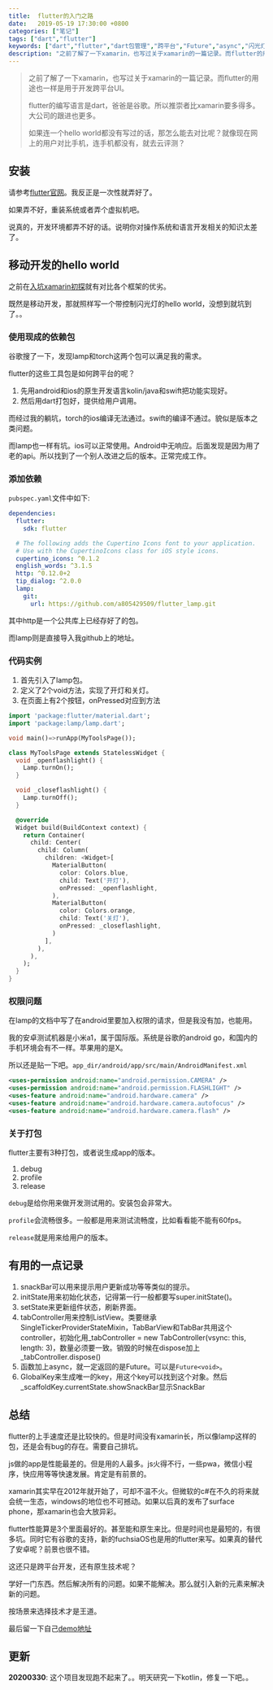 ```yaml
---
title:  flutter的入门之路
date:   2019-05-19 17:30:00 +0800
categories: ["笔记"]
tags: ["dart","flutter"]
keywords: ["dart","flutter","dart包管理","跨平台","Future","async","闪光灯"]
description: "之前了解了一下xamarin，也写过关于xamarin的一篇记录。而flutter的用途也一样是用于开发跨平台UI。flutter的编写语言是dart，爸爸是谷歌。所以推崇者比xamarin要多得多。大公司的跟进也更多。如果连一个hello world都没有写过的话，那怎么能去对比呢？就像现在网上的用户对比手机，连手机都没有，就去云评测？"
---
```



> 之前了解了一下xamarin，也写过关于xamarin的一篇记录。而flutter的用途也一样是用于开发跨平台UI。
> 
> flutter的编写语言是dart，爸爸是谷歌。所以推崇者比xamarin要多得多。大公司的跟进也更多。
> 
> 如果连一个hello world都没有写过的话，那怎么能去对比呢？就像现在网上的用户对比手机，连手机都没有，就去云评测？

## 安装

请参考[flutter官网](flutter.dev)。我反正是一次性就弄好了。

如果弄不好，重装系统或者弄个虚拟机吧。

说真的，开发环境都弄不好的话。说明你对操作系统和语言开发相关的知识太差了。


## 移动开发的hello world

之前在[入坑xamarin初探](https://kentxxq.com/contents/%E5%85%A5%E5%9D%91xamarin%E5%88%9D%E6%8E%A2/)就有对比各个框架的优劣。

既然是移动开发，那就照样写一个带控制闪光灯的hello world，没想到就坑到了。。

### 使用现成的依赖包

谷歌搜了一下，发现lamp和torch这两个包可以满足我的需求。

flutter的这些工具包是如何跨平台的呢？

1. 先用android和ios的原生开发语言kolin/java和swift把功能实现好。
2. 然后用dart打包好，提供给用户调用。

而经过我的躺坑，torch的ios编译无法通过。swift的编译不通过。貌似是版本之类问题。

而lamp也一样有坑。ios可以正常使用。Android中无响应。后面发现是因为用了老的api。所以找到了一个别人改进之后的版本。正常完成工作。

### 添加依赖
`pubspec.yaml`文件中如下:

```yml
dependencies:
  flutter:
    sdk: flutter

  # The following adds the Cupertino Icons font to your application.
  # Use with the CupertinoIcons class for iOS style icons.
  cupertino_icons: ^0.1.2
  english_words: ^3.1.5 
  http: ^0.12.0+2
  tip_dialog: ^2.0.0
  lamp:
    git: 
      url: https://github.com/a805429509/flutter_lamp.git
```

其中http是一个公共库上已经存好了的包。

而lamp则是直接导入我github上的地址。

### 代码实例

1. 首先引入了lamp包。
2. 定义了2个void方法，实现了开灯和关灯。
3. 在页面上有2个按钮，onPressed对应到方法

```dart
import 'package:flutter/material.dart';
import 'package:lamp/lamp.dart';

void main()=>runApp(MyToolsPage());

class MyToolsPage extends StatelessWidget {
  void _openflashlight() {
    Lamp.turnOn();
  }

  void _closeflashlight() {
    Lamp.turnOff();
  }

  @override
  Widget build(BuildContext context) {
    return Container(
      child: Center(
        child: Column(
          children: <Widget>[
            MaterialButton(
              color: Colors.blue,
              child: Text('开灯'),
              onPressed: _openflashlight,
            ),
            MaterialButton(
              color: Colors.orange,
              child: Text('关灯'),
              onPressed: _closeflashlight,
            )
          ],
        ),
      ),
    );
  }
}

```

### 权限问题
在lamp的文档中写了在android里要加入权限的请求，但是我没有加，也能用。

我的安卓测试机器是小米a1，属于国际版。系统是谷歌的android go，和国内的手机环境会有不一样。苹果用的是X。

所以还是贴一下吧。`app_dir/android/app/src/main/AndroidManifest.xml`

```xml
<uses-permission android:name="android.permission.CAMERA" />
<uses-permission android:name="android.permission.FLASHLIGHT" />
<uses-feature android:name="android.hardware.camera" />
<uses-feature android:name="android.hardware.camera.autofocus" />
<uses-feature android:name="android.hardware.camera.flash" />
```

### 关于打包

flutter主要有3种打包，或者说生成app的版本。

1. debug
2. profile
3. release

`debug`是给你用来做开发测试用的。安装包会非常大。

`profile`会流畅很多。一般都是用来测试流畅度，比如看看能不能有60fps。

`release`就是用来给用户的版本。

## 有用的一点记录

1. snackBar可以用来提示用户更新成功等等类似的提示。
2. initState用来初始化状态，记得第一行一般都要写super.initState()。
3. setState来更新组件状态，刷新界面。
4. tabController用来控制ListView。类要继承SingleTickerProviderStateMixin，TabBarView和TabBar共用这个controller，初始化用_tabController = new TabController(vsync: this, length: 3)，数量必须要一致。销毁的时候在dispose加上_tabController.dispose()
5. 函数加上async，就一定返回的是Future。可以是`Future<void>`。
6. GlobalKey来生成唯一的key，用这个key可以找到这个对象。然后_scaffoldKey.currentState.showSnackBar显示SnackBar


## 总结
flutter的上手速度还是比较快的。但是时间没有xamarin长，所以像lamp这样的包，还是会有bug的存在。需要自己排坑。

js做的app是性能最差的。但是用的人最多。js火得不行，一些pwa，微信小程序，快应用等等快速发展。肯定是有前景的。

xamarin其实早在2012年就开始了，可却不温不火。但微软的c#在不久的将来就会统一生态，windows的地位也不可撼动。如果以后真的发布了surface phone，那xamarin也会大放异彩。

flutter性能算是3个里面最好的。甚至能和原生来比。但是时间也是最短的，有很多坑。同时它有谷歌的支持，新的fuchsiaOS也是用的flutter来写。如果真的替代了安卓呢？前景也很不错。

这还只是跨平台开发，还有原生技术呢？

学好一门东西。然后解决所有的问题。如果不能解决。那么就引入新的元素来解决新的问题。

按场景来选择技术才是王道。

最后留一下自己[demo地址](https://github.com/a805429509/flutter_app)

## 更新

**20200330**: 这个项目发现跑不起来了。。明天研究一下kotlin，修复一下吧。。
